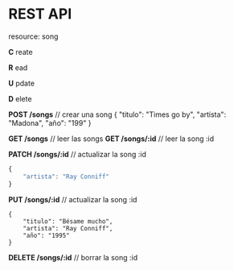# REST API

resource: song

**C** reate

**R** ead

**U** pdate

**D** elete

**POST /songs**        // crear una song
{
    "titulo": "Times go by",
    "artista": "Madona",
    "año": "199"
}

**GET /songs**         // leer las songs
**GET /songs/:id**     // leer la song :id

**PATCH /songs/:id**   // actualizar la song :id
```javascript
{
    "artista": "Ray Conniff"
}
```

**PUT   /songs/:id**   // actualizar la song :id
```javscript
{
    "titulo": "Bésame mucho",
    "artista": "Ray Conniff",
    "año": "1995"
}
```

**DELETE /songs/:id**  // borrar la song :id